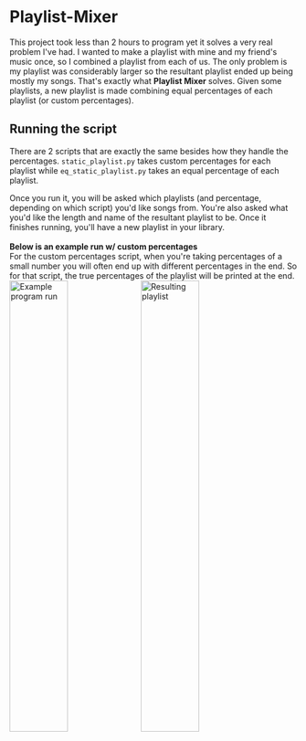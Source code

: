 # Playlist-Mixer
This project took less than 2 hours to program yet it solves a very real problem I've had. I wanted to make a playlist with mine and my friend's music once, so I combined a playlist from each of us. The only problem is my playlist was considerably larger so the resultant playlist ended up being mostly my songs. That's exactly what **Playlist Mixer** solves. Given some playlists, a new playlist is made combining equal percentages of each playlist (or custom percentages).<br>

## Running the script
There are 2 scripts that are exactly the same besides how they handle the percentages. `static_playlist.py` takes custom percentages for each playlist while `eq_static_playlist.py` takes an equal percentage of each playlist.

Once you run it, you will be asked which playlists (and percentage, depending on which script) you'd like songs from. You're also asked what you'd like the length and name of the resultant playlist to be. Once it finishes running, you'll have a new playlist in your library.<br><br>
**Below is an example run w/ custom percentages**<br>
For the custom percentages script, when you're taking percentages of a small number you will often end up with different percentages in the end. So for that script, the true percentages of the playlist will be printed at the end.<br>
<img align="left" src="https://github.com/GeorgeD88/MusicRecommendations/blob/main/static_playlist_run.png" alt="Example program run" width="45%">
<img align="left" src="https://github.com/GeorgeD88/MusicRecommendations/blob/main/static_playlist_result.png" alt="Resulting playlist" width="45%">